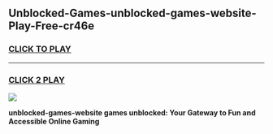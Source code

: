 
## Unblocked-Games-unblocked-games-website-Play-Free-cr46e
<h3>
<a href="https://premium76.site?title=unblocked-games-website&ref=21A">CLICK TO PLAY</a></h3>
<hr>

<h3>
<a href="https://premium76.site?title=unblocked-games-website&ref=21A">CLICK 2 PLAY</a>
  
</h3>

<a href="https://premium76.site?title=unblocked-games-website&ref=21A"><img src="https://clearcache.store/games.png"></a>


**unblocked-games-website games unblocked: Your Gateway to Fun and Accessible Online Gaming**
